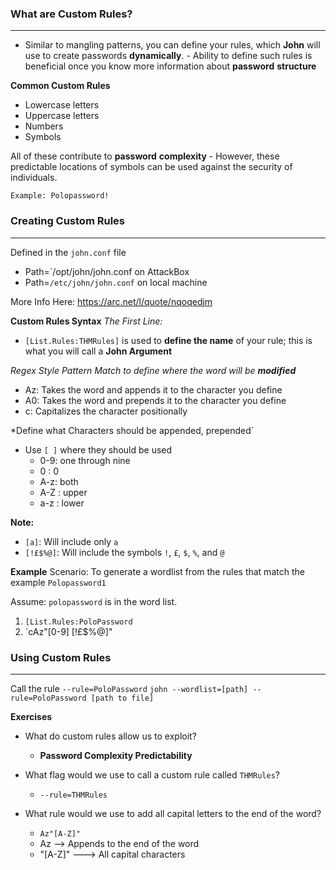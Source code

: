 
### What are Custom Rules?
-----
- Similar to mangling patterns, you can define your rules, which **John** will use to create passwords **dynamically**.
		- Ability to define such rules is beneficial once you know more information about **password** **structure**


**Common Custom Rules**
- Lowercase letters
- Uppercase letters
- Numbers
- Symbols

All of these contribute to **password** **complexity**
	- However, these predictable locations of symbols can be used against the security of individuals.

`Example: Polopassword!`


### Creating Custom Rules
----
Defined in the `john.conf` file
- Path=`/opt/john/john.conf on AttackBox
- Path=`/etc/john/john.conf` on local machine

More Info Here:
https://arc.net/l/quote/nqoqedjm


**Custom Rules Syntax**
*The First Line:*
- `[List.Rules:THMRules]` is used to **define the name** of your rule; this is what you will call a **John Argument**

*Regex Style Pattern Match to define where the word will be **modified***
- Az: Takes the word and appends it to the character you define
- A0: Takes the word and prepends it to the character you define
- c: Capitalizes the character positionally

*Define what Characters should be appended, prepended`
- Use `[ ]` where they should be used
	- 0-9: one through nine
	- 0 : 0
	- A-z: both
	- A-Z : upper
	- a-z : lower

**Note:**
- `[a]`: Will include only `a`
- `[!£$%@]`: Will include the symbols `!`, `£`, `$`, `%`, and `@`



**Example**
Scenario: To generate a wordlist from the rules that match the example `Polopassword1` 

Assume: `polopassword` is in the word list.

1) `[List.Rules:PoloPassword`
2) `cAz"[0-9] [!£$%@]"



### Using Custom Rules
---
Call the rule `--rule=PoloPassword`
`john --wordlist=[path] --rule=PoloPassword [path to file]`



**Exercises**
- What do custom rules allow us to exploit?
	- **Password Complexity Predictability**


- What flag would we use to call a custom rule called `THMRules`?
	- `--rule=THMRules`


- What rule would we use to add all capital letters to the end of the word?
	- `Az"[A-Z]"`
	- Az --> Appends to the end of the word
	- "[A-Z]" ---> All capital characters